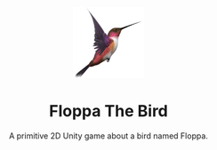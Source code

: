 <div align=center>
	<img src="./Images/logo.png" alt="Logo" width=128px>
</div>

<h1 align=center>
	Floppa The Bird
</h1>

<p align=center>
	A primitive 2D Unity game about a bird named Floppa.
</p>
